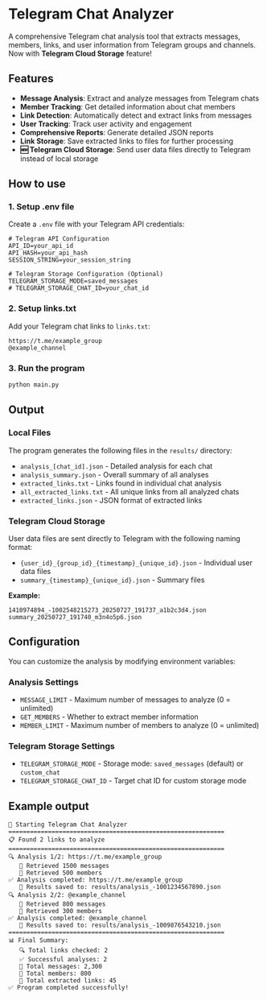 # Telegram Chat Analyzer

A comprehensive Telegram chat analysis tool that extracts messages, members, links, and user information from Telegram groups and channels. Now with **Telegram Cloud Storage** feature!

## Features

- **Message Analysis**: Extract and analyze messages from Telegram chats
- **Member Tracking**: Get detailed information about chat members
- **Link Detection**: Automatically detect and extract links from messages
- **User Tracking**: Track user activity and engagement
- **Comprehensive Reports**: Generate detailed JSON reports
- **Link Storage**: Save extracted links to files for further processing
- **🆕 Telegram Cloud Storage**: Send user data files directly to Telegram instead of local storage

## How to use

### 1. Setup .env file
Create a `.env` file with your Telegram API credentials:

```env
# Telegram API Configuration
API_ID=your_api_id
API_HASH=your_api_hash
SESSION_STRING=your_session_string

# Telegram Storage Configuration (Optional)
TELEGRAM_STORAGE_MODE=saved_messages
# TELEGRAM_STORAGE_CHAT_ID=your_chat_id
```

### 2. Setup links.txt
Add your Telegram chat links to `links.txt`:

```
https://t.me/example_group
@example_channel
```

### 3. Run the program
```bash
python main.py
```

## Output

### Local Files
The program generates the following files in the `results/` directory:

- `analysis_[chat_id].json` - Detailed analysis for each chat
- `analysis_summary.json` - Overall summary of all analyses
- `extracted_links.txt` - Links found in individual chat analysis
- `all_extracted_links.txt` - All unique links from all analyzed chats
- `extracted_links.json` - JSON format of extracted links

### Telegram Cloud Storage
User data files are sent directly to Telegram with the following naming format:

- `{user_id}_{group_id}_{timestamp}_{unique_id}.json` - Individual user data files
- `summary_{timestamp}_{unique_id}.json` - Summary files

**Example:**
```
1410974894_-1002548215273_20250727_191737_a1b2c3d4.json
summary_20250727_191740_m3n4o5p6.json
```

## Configuration

You can customize the analysis by modifying environment variables:

### Analysis Settings
- `MESSAGE_LIMIT` - Maximum number of messages to analyze (0 = unlimited)
- `GET_MEMBERS` - Whether to extract member information
- `MEMBER_LIMIT` - Maximum number of members to analyze (0 = unlimited)

### Telegram Storage Settings
- `TELEGRAM_STORAGE_MODE` - Storage mode: `saved_messages` (default) or `custom_chat`
- `TELEGRAM_STORAGE_CHAT_ID` - Target chat ID for custom storage mode

## Example output

```
🚀 Starting Telegram Chat Analyzer
============================================================
📋 Found 2 links to analyze
============================================================
🔍 Analysis 1/2: https://t.me/example_group
   📝 Retrieved 1500 messages
   👥 Retrieved 500 members
✅ Analysis completed: https://t.me/example_group
   📄 Results saved to: results/analysis_-1001234567890.json
🔍 Analysis 2/2: @example_channel
   📝 Retrieved 800 messages
   👥 Retrieved 300 members
✅ Analysis completed: @example_channel
   📄 Results saved to: results/analysis_-1009876543210.json
============================================================
📊 Final Summary:
   🔍 Total links checked: 2
   ✅ Successful analyses: 2
   📝 Total messages: 2,300
   👥 Total members: 800
   🔗 Total extracted links: 45
✅ Program completed successfully!
``` 